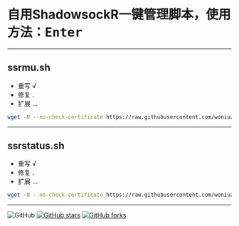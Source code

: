# 自用ShadowsockR一键管理脚本，使用方法：<kbd>Enter</kbd>

---

## ssrmu.sh

- 重写 √
- 修复 .
- 扩展 ...

``` bash
wget -N --no-check-certificate https://raw.githubusercontent.com/woniuzfb/doubi/master/ssrmu.sh && chmod +x ssrmu.sh && bash ssrmu.sh
```

---

## ssrstatus.sh

- 重写 √
- 修复 .
- 扩展 ...

``` bash
wget -N --no-check-certificate https://raw.githubusercontent.com/woniuzfb/doubi/master/ssrstatus.sh && chmod +x ssrstatus.sh && bash ssrstatus.sh
```

---

![GitHub](https://img.shields.io/github/license/mashape/apistatus.svg)
[![GitHub stars](https://img.shields.io/github/stars/ToyoDAdoubi/doubi.svg?style=popout&label=Stars)](https://github.com/ToyoDAdoubi/doubi/stargazers)
[![GitHub forks](https://img.shields.io/github/forks/ToyoDAdoubi/doubi.svg?style=popout&label=Fork)](https://github.com/ToyoDAdoubi/doubi/fork)